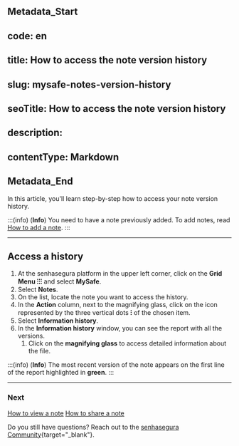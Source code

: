 ## Metadata_Start 
## code: en
## title: How to access the note version history 
## slug: mysafe-notes-version-history 
## seoTitle: How to access the note version history 
## description:  
## contentType: Markdown 
## Metadata_End
In this article, you'll learn step-by-step how to access your note version history.

:::(info) (**Info**)
You need to have a note previously added. To add notes, read [How to add a note](/v3-32/docs/mysafe-notes-add).
:::
***

## Access a history

1. At the senhasegura platform in the upper left corner, click on the **Grid Menu ⁝⁝⁝** and select **MySafe**.
2. Select **Notes**.
3. On the list, locate the note you want to access the history.
4. In the **Action** column, next to the magnifying glass, click on the icon represented by the three vertical dots **⁝** of the chosen item.
5. Select **Information history**.
6. In the **Information history** window, you can see the report with all the versions.
    1. Click on the **magnifying glass** to access detailed information about the file.

:::(info) (**Info**)
The most recent version of the note appears on the first line of the report highlighted in **green**.
:::
***

### Next
[How to view a note](/v3-32/docs/mysafe-notes-view)
[How to share a note](/v3-32/docs/mysafe-notes-share)

Do you still have questions? Reach out to the [senhasegura Community](https://community.senhasegura.io/){target="_blank"}.